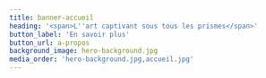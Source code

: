 ```yaml
---
title: banner-accueil
heading: '<span>L''art captivant sous tous les prismes</span>'
button_label: 'En savoir plus'
button_url: a-propos
background_image: hero-background.jpg
media_order: 'hero-background.jpg,accueil.jpg'
---
```


